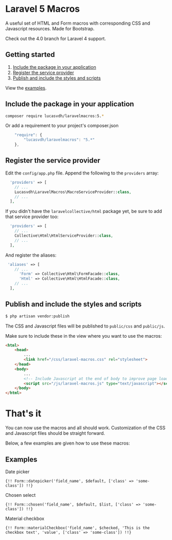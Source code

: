 Laravel 5 Macros
==============

A useful set of HTML and Form macros with corresponding CSS and Javascript resources. Made for Bootstrap.

Check out the 4.0 branch for Laravel 4 support.

Getting started
----------
1. [Include the package in your application](#include-the-package-in-your-application)
2. [Register the service provider](#register-the-service-provider)
3. [Publish and include the styles and scripts](#publish-and-include-the-styles-and-scripts)

View the [examples](#examples).

Include the package in your application
---------------------------------------

``` bash
composer require lucasvdh/laravelmacros:5.*
```
Or add a requirement to your project's composer.json

``` javascript
    "require": {
        "lucasvdh/laravelmacros": "5.*"
    },
```

Register the service provider
------------------

Edit the `config/app.php` file. Append the following to the `providers` array:

``` php
  'providers' => [
    // ...
    Lucasvdh\LaravelMacros\MacroServiceProvider::class,
    // ...
  ],
```

If you didn't have the `laravelcollective/html` package yet, be sure to add that service provider too:

``` php
  'providers' => [
    // ...
    Collective\Html\HtmlServiceProvider::class,
    // ...
  ],
```

And register the aliases:

``` php
 'aliases' => [
    // ...
      'Form' => Collective\Html\FormFacade::class,
      'Html' => Collective\Html\HtmlFacade::class,
    // ...
  ],
```


Publish and include the styles and scripts
------------------------------------------

``` bash
$ php artisan vendor:publish
```

The CSS and Javascript files will be published to `public/css` and `public/js`. 

Make sure to include these in the view where you want to use the macros:

``` html
<html>
    <head>
        ...
        <link href="/css/laravel-macros.css" rel="stylesheet">
    </head>
    <body>
        ...
        <!-- Include Javascript at the end of body to improve page load speed -->
        <script src="/js/laravel-macros.js" type="text/javascript"></script>
    </body>
</html>
```

That's it
=========

You can now use the macros and all should work. Customization of the CSS and Javascript files should be straight forward.

Below, a few examples are given how to use these macros:

Examples
--------

Date picker

``` blade
{!! Form::datepicker('field_name', $default, ['class' => 'some-class']) !!}
```

Chosen select

``` blade
{!! Form::chosen('field_name', $default, $list, ['class' => 'some-class']) !!}
```


Material checkbox

``` blade
{!! Form::materialCheckbox('field_name', $checked, 'This is the checkbox text', 'value', ['class' => 'some-class']) !!}
```
